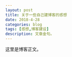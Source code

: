 ```yaml
---
layout: post
title: 关于一些自己建博客的感想
date: 2018-4-28
categories: blog
tags: [感想,博客建设]
description: 文章金句。
---
```


这里是博客正文。












